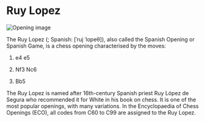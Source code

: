 # Ruy Lopez

![Opening image](https://www.thechesswebsite.com/wp-content/uploads/2012/07/ruylopez.jpg)

The Ruy Lopez (; Spanish: [ˈruj ˈlopeθ]), also called the Spanish Opening or Spanish Game, is a chess opening characterised by the moves:



1. e4 e5

2. Nf3 Nc6

3. Bb5

The Ruy Lopez is named after 16th-century Spanish priest Ruy López de Segura who recommended it for White in his book on chess. It is one of the most popular openings, with many variations. In the  Encyclopaedia of Chess Openings (ECO), all codes from C60 to C99 are assigned to the Ruy Lopez.



